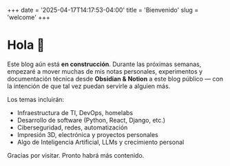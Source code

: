 +++
date = '2025-04-17T14:17:53-04:00'
title = 'Bienvenido'
slug = 'welcome'
+++

# Hola 👋 

Este blog aún está **en construcción**. Durante las próximas semanas, empezaré a mover muchas de mis notas personales, experimentos y documentación técnica desde **Obsidian & Notion** a este blog público — con la intención de que tal vez puedan servirle a alguien más.

Los temas incluirán:

- Infraestructura de TI, DevOps, homelabs  
- Desarrollo de software (Python, React, Django, etc.)  
- Ciberseguridad, redes, automatización  
- Impresión 3D, electrónica y proyectos personales  
- Algo de Inteligencia Artificial, LLMs y crecimiento personal  

Gracias por visitar. Pronto habrá más contenido.